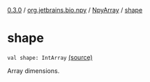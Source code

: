 [0.3.0](../../index.md) / [org.jetbrains.bio.npy](../index.md) / [NpyArray](index.md) / [shape](.)

# shape

`val shape: IntArray` [(source)](https://github.com/JetBrains-Research/npy/blob/0.3.0/src/main/kotlin/org/jetbrains/bio/npy/Npy.kt#L318)

Array dimensions.

